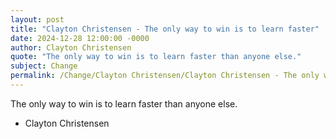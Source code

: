 ```yaml
---
layout: post
title: "Clayton Christensen - The only way to win is to learn faster"
date: 2024-12-28 12:00:00 -0000
author: Clayton Christensen
quote: "The only way to win is to learn faster than anyone else."
subject: Change
permalink: /Change/Clayton Christensen/Clayton Christensen - The only way to win is to learn faster
---
```


The only way to win is to learn faster than anyone else.

- Clayton Christensen
